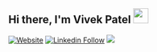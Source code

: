 

## Hi there, I'm Vivek Patel <img src="https://raw.githubusercontent.com/MartinHeinz/MartinHeinz/master/wave.gif" width="30" height="30">

[![Website](https://shields.io/badge/Portfolio-up-blue?style=for-the-badge)](https://vivek201102.github.io/mywebsite_vivek.github.io/)
[![Linkedin Follow](https://shields.io/badge/Follow%20@Vivek%20Patel-Follow-green?logo=linkedin&style=for-the-badge )](https://www.linkedin.com/in/vivek-20-patel/)
![](https://komarev.com/ghpvc/?username=vivek201102&style=for-the-badge)
